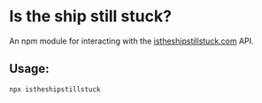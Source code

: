 # Is the ship still stuck?

An npm module for interacting with the
[istheshipstillstuck.com](https://istheshipstillstuck.com/) API.

## Usage:

```
npx istheshipstillstuck
```
